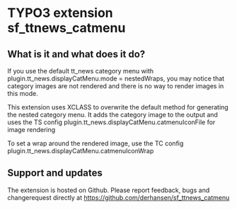 TYPO3 extension sf_ttnews_catmenu
=================================

## What is it and what does it do?

If you use the default tt_news category menu with plugin.tt_news.displayCatMenu.mode = nestedWraps, you may notice
that category images are not rendered and there is no way to render images in this mode.

This extension uses XCLASS to overwrite the default method for generating the nested category menu. It adds the
category image to the output and uses the TS config plugin.tt_news.displayCatMenu.catmenuIconFile for image rendering

To set a wrap around the rendered image, use the TC config plugin.tt_news.displayCatMenu.catmenuIconWrap

## Support and updates

The extension is hosted on Github. Please report feedback, bugs and changerequest directly at https://github.com/derhansen/sf_ttnews_catmenu

